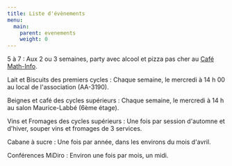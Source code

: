 ```yaml
---
title: Liste d'évènements
menu:
  main:
    parent: evenements
    weight: 0
---
```


5 à 7
: Aux 2 ou 3 semaines, party avec alcool et pizza pas cher au [Café Math-Info](//cafemathinfo.iro.umontreal.ca).

Lait et Biscuits des premiers cycles
: Chaque semaine, le mercredi à 14 h 00 au local de l'association (AA-3190).

Beignes et café des cycles supérieurs
: Chaque semaine, le mercredi à 14 h au salon Maurice-Labbé (6ème étage).

Vins et Fromages des cycles supérieurs
: Une fois par session d'automne et d'hiver, souper vins et fromages de 3 services.

Cabane à sucre
: Une fois par année, dans les environs du mois d'avril.

Conférences MiDiro
: Environ une fois par mois, un midi.
